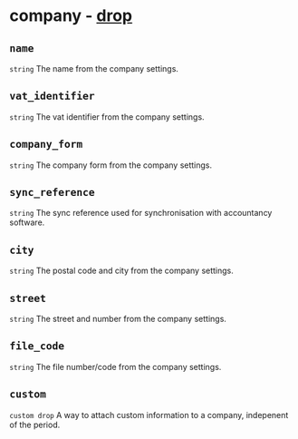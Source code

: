 # company - [drop](https://github.com/GetSilverfin/sf-templates/blob/master/README.md#drops)

## `name`

`string`
The name from the company settings.

## `vat_identifier`

`string`
The vat identifier from the company settings.

## `company_form`

`string`
The company form from the company settings.

## `sync_reference`

`string`
The sync reference used for synchronisation with accountancy software.

## `city`

`string`
The postal code and city from the company settings.

## `street`

`string`
The street and number from the company settings.

## `file_code`

`string`
The file number/code from the company settings.

## `custom`

`custom drop`
A way to attach custom information to a company, indepenent of the period.
